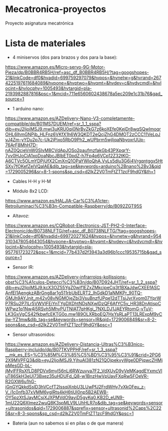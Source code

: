 # Mecatronica-proyectos
Proyecto asignatura mecatrónica


# Lista de materiales

- 4 miniservos (dos para brazos y dos para la base):

https://www.amazon.es/Micro-servo-9G-Motor-Pieza/dp/B0BBR4RB5H/ref=asc_df_B0BBR4RB5H/?tag=googshopes-21&linkCode=df0&hvadid=699759297079&hvpos=&hvnetw=g&hvrand=2674225197611684089&hvpone=&hvptwo=&hvqmt=&hvdev=c&hvdvcmdl=&hvlocint=&hvlocphy=1005493&hvtargid=pla-2193982887816&psc=1&mcid=711e6560602438678a5ec209e1c31b76&gad_source=1

- 1 arduino nano:

https://www.amazon.es/AZDelivery-Nano-V3-completamente-compatible/dp/B01MS7DUEM/ref=sr_1_1_sspa?dib=eyJ2IjoiMSJ9.mwj3uKRU0qi0NrBvZkG7z6koXEfe0KejDr8wqSQwImoqrOHL6lhmGNPjb_HLFnz6VKfX1h6W3QKDT2eQcjZhG4DMOT2zCCC11VeLpJvJ4Zm-yYDu2p7c-Uk2jPixo5RbO9Ph2_wUPbrm5wjliqaNbyoxrUUp-76ArF8MhH7D-nAZ0QcieVnW0SIvM8CVdApJOSo2paufmzfakGb43PXpqrY-7yv0HJoCiA1xoDoaNbcJBlbET0pdZ-h7Fp4p6VCp12Z32tKO-A6CTVc5OLmYDPjUfX2CmXnQ1OPaYWloQhA.VyLs5dlu3G6i4Vrgqntggx5HtSXv7fOKefZeIVQalAE&dib_tag=se&keywords=arduino%2Bnano%2Bv3&qid=1729005296&sr=8-1-spons&sp_csd=d2lkZ2V0TmFtZT1zcF9hdGY&th=1

- Cables H-H y H-M 

- Módulo 8x2 LCD:

https://www.amazon.es/HALJIA-Car%C3%A1cter-Retroiluminaci%C3%B3n-Compatible-Raspberry/dp/B092ZGT95S

- Altavoz:

https://www.amazon.es/CQRobot-Electronics-JST-PH2-0-Interface-Electronic/dp/B0738NLFTG/ref=asc_df_B0738NLFTG/?tag=googshopes-21&linkCode=df0&hvadid=699720271624&hvpos=&hvnetw=g&hvrand=9543103478054643054&hvpone=&hvptwo=&hvqmt=&hvdev=c&hvdvcmdl=&hvlocint=&hvlocphy=1005493&hvtargid=pla-957761723272&psc=1&mcid=77b437d2f3943a3d96b1ccc19535715b&gad_source=1

- Sensor IR:

https://www.amazon.es/AZDelivery-infrarrojos-kollissions-obst%C3%A1culos-Detecci%C3%B3n/dp/B07D924JHT/ref=sr_1_2_sspa?dib=eyJ2IjoiMSJ9.kcX3OZ55YgZ0wif1EZxZMkcipeCq3t1BXaJdwCXEEfASCAnfEl1AengkzABrGng8ar1g511rbUbELRT2_lhGdkD1aNMKPr_90TQ-GMJh9AYJnit_m42v08vNGMOjeZbi3VsuBnzfUPqe12dTTsiJvrXvom07YprWP7RSu2P7lLr5VWVIFEiYnTYgDXDhtNDsNXwlDzQF6AfYC5v_HR38DnAtispCWPwz1q1Nw4j5RSvh5MhyPUTNIAT7qHKgi_7NXLDJ1JAEYRtomG-vTuV-LK3GxVgCS42fkbwfcEKTG0o.mw189OLXRboEQ7HxYsRLaPT13LRExpM9vCjjw-YZ1mw&dib_tag=se&keywords=sensor+IR&qid=1729006849&sr=8-2-spons&sp_csd=d2lkZ2V0TmFtZT1zcF9hdGY&psc=1

- Sensor ultrasonidos:

https://www.amazon.es/AZDelivery-Distancia-Ultras%C3%B3nico-Raspberry-incluido/dp/B07TKVPPHF/ref=sr_1_3_sspa?__mk_es_ES=%C3%85M%C3%85%C5%BD%C3%95%C3%91&crid=2PG62X9MVPFQ3&dib=eyJ2IjoiMSJ9.YjhuAl381zN21QOjpekvyWge0DPjqwcZHMjpMesGD-bL-jMylFFRsXfLD8PDVx6myI56nLi6RWzuvya7F2_VdXUvD9yVeMKagdEYxmcVluT86SkH3eUl73Bxez35uHDUFd_Q8-w1BnzHwVpUayFXqRw5FOeVR-R2GXW6u1hG-iGnGYQkkdSslD3hVCcfT2IssqiXnbU3LUwPfJ2FrdWHy7vXkOFeu_z-V_j1c0nfb37xVMM6vgIRts4kH6tjUI0np5B2AEWB-OY5pzXtSJayMCsjXJXPMVdO9ayiD5gyKq0.KB2D_eUN9-1mU22Q6Xlmez2wuQ8K3spMLV9LUhHLR7o&dib_tag=se&keywords=sensor+ultrasonidos&qid=1729006887&sprefix=sensor+ultrasonid%2Caps%2C225&sr=8-3-spons&sp_csd=d2lkZ2V0TmFtZT1zcF9hdGY&psc=1

- Bateria (aun no sabemos si en pilas o de que manera)

